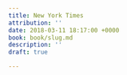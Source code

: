 ```yaml
---
title: New York Times
attribution: ''
date: 2018-03-11 18:17:00 +0000
book: book/slug.md
description: ''
draft: true

---
```


